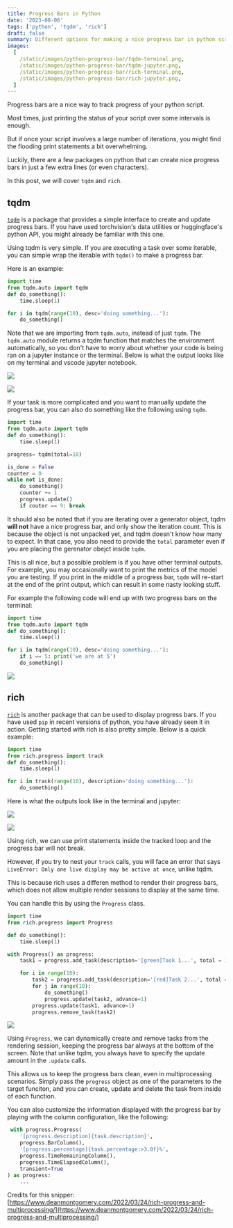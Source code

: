 ```yaml
---
title: Progress Bars in Python
date: '2023-08-06'
tags: ['python', 'tqdm', 'rich']
draft: false
summary: Different options for making a nice progress bar in python scripts.
images:
  [
    /static/images/python-progress-bar/tqdm-terminal.png,
    /static/images/python-progress-bar/tqdm-jupyter.png,
    /static/images/python-progress-bar/rich-terminal.png,
    /static/images/python-progress-bar/rich-jupyter.png,
  ]
---
```


Progress bars are a nice way to track progress of your python script.

Most times, just printing the status of your script over some intervals is enough.

But if once your script involves a large number of iterations, you might find the flooding print statements a bit overwhelming.

Luckily, there are a few packages on python that can create nice progress bars in just a few extra lines (or even characters).

In this post, we will cover `tqdm` and `rich`.

## tqdm

[`tqdm`](https://github.com/tqdm/tqdm) is a package that provides a simple interface to create and update progress bars.
If you have used torchvision's data utilities or huggingface's python API, you might already be familiar with this one.

Using tqdm is very simple. If you are executing a task over some iterable, you can simple wrap the iterable with `tqdm()` to make a progress bar.

Here is an example:

```python
import time
from tqdm.auto import tqdm
def do_something():
    time.sleep(1)

for i in tqdm(range(10), desc='doing something...'):
    do_something()
```

Note that we are importing from `tqdm.auto`, instead of just `tqdm`.
The `tqdm.auto` module returns a tqdm function that matches the environment automatically, so you don't have to worry about whether your code is being ran on a jupyter instance or the terminal.
Below is what the output looks like on my terminal and vscode jupyter notebook.

![](/static/images/python-progress-bar/tqdm-terminal.png)

![](/static/images/python-progress-bar/tqdm-jupyter.png)

If your task is more complicated and you want to manually update the progress bar, you can also do something like the following using `tqdm`.

```python
import time
from tqdm.auto import tqdm
def do_something():
    time.sleep(1)

progress= tqdm(total=10)

is_done = False
counter = 0
while not is_done:
    do_something()
    counter += 1
    progress.update()
    if couter == 9: break
```

It should also be noted that if you are iterating over a generator object, tqdm **will not** have a nice progress bar, and only show the iteration count.
This is because the object is not unpacked yet, and tqdm doesn't know how many to expect. In that case, you also need to provide the `total` parameter even if you are placing the gerenator obejct inside `tqdm`.

This is all nice, but a possible problem is if you have other terminal outputs.
For example, you may occasionally want to print the metrics of the model you are testing.
If you print in the middle of a progress bar, `tqdm` will re-start at the end of the print output, which can result in some nasty looking stuff.

For example the following code will end up with two progress bars on the terminal:

```python
import time
from tqdm.auto import tqdm
def do_something():
    time.sleep(1)

for i in tqdm(range(10), desc='doing something...'):
    if i == 5: print('we are at 5')
    do_something()
```

![](/static/images/python-progress-bar/tqdm-print.png)

## rich

[`rich`](https://github.com/Textualize/rich) is another package that can be used to display progress bars. If you have used `pip` in recent versions of python, you have already seen it in action.
Getting started with rich is also pretty simple.
Below is a quick example:

```python
import time
from rich.progress import track
def do_something():
    time.sleep(1)

for i in track(range(10), description='doing something...'):
    do_something()
```

Here is what the outputs look like in the terminal and jupyter:

![](/static/images/python-progress-bar/rich-terminal.png)

![](/static/images/python-progress-bar/rich-jupyter.png)

Using rich, we can use print statements inside the tracked loop and the progress bar will not break.

However, if you try to nest your `track` calls, you will face an error that says `LiveError: Only one live display may be active at once`, unlike tqdm.

This is because rich uses a differen method to render their progress bars, which does not allow multiple render sessions to display at the same time.

You can handle this by using the `Progress` class.

```python
import time
from rich.progress import Progress

def do_something():
    time.sleep(1)

with Progress() as progress:
    task1 = progress.add_task(description='[green]Task 1...', total = 10)

    for i in range(10):
        task2 = progress.add_task(description='[red]Task 2...', total = 10)
        for j in range(10):
            do_something()
            progress.update(task2, advance=1)
        progress.update(task1, advance=1)
        progress.remove_task(task2)
```

![](/static/images/python-progress-bar/rich-multi.png)

Using `Progress`, we can dynamically create and remove tasks from the rendering session, keeping the progress bar always at the bottom of the screen.
Note that unlike tqdm, you always have to specify the update amount in the `.update` calls.

This allows us to keep the progress bars clean, even in multiprocessing scenarios.
Simply pass the `progress` object as one of the parameters to the target funciton, and you can create, update and delete the task from inside of each function.

You can also customize the information displayed with the progress bar by playing with the column configuration, like the following:

```python
 with progress.Progress(
    '[progress.description]{task.description}',
    progress.BarColumn(),
    '[progress.percentage]{task.percentage:>3.0f}%',
    progress.TimeRemainingColumn(),
    progress.TimeElapsedColumn(),
    transient=True
) as progress:
    ...

```

Credits for this snipper: [https://www.deanmontgomery.com/2022/03/24/rich-progress-and-multiprocessing/](https://www.deanmontgomery.com/2022/03/24/rich-progress-and-multiprocessing/)
